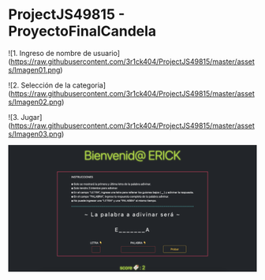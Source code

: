 # ProjectJS49815 - ProyectoFinalCandela

<span>![</span><span>1. Ingreso de nombre de usuario</span><span>]</span><span>(</span><span>https://raw.githubusercontent.com/3r1ck404/ProjectJS49815/master/assets/Imagen01.png</span><span>)</span>

<span>![</span><span>2. Selección de la categoria</span><span>]</span><span>(</span><span>https://raw.githubusercontent.com/3r1ck404/ProjectJS49815/master/assets/Imagen02.png</span><span>)</span>

![3. Jugar](</span><span>https://raw.githubusercontent.com/3r1ck404/ProjectJS49815/master/assets/Imagen03.png</span><span>)

![4. Jugar](https://github.com/3r1ck404/ProjectJS49815/blob/master/assets/Imagen03.png?raw=true</span><span>)
